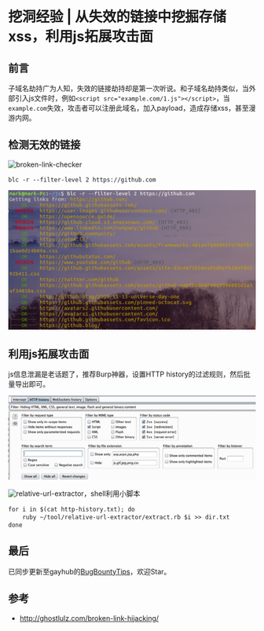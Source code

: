 # 挖洞经验 | 从失效的链接中挖掘存储xss，利用js拓展攻击面
## 前言
子域名劫持广为人知，失效的链接劫持却是第一次听说。和子域名劫持类似，当外部引入js文件时，例如`<script src="example.com/1.js"></script>`，当`example.com`失效，攻击者可以注册此域名，加入payload，造成存储xss，甚至漫游内网。

## 检测无效的链接

![broken-link-checker](https://github.com/stevenvachon/broken-link-checker)

```
blc -r --filter-level 2 https://github.com
```

![](img/blc.jpg)

## 利用js拓展攻击面
js信息泄漏是老话题了，推荐Burp神器，设置HTTP history的过滤规则，然后批量导出即可。

![](img/filter.png)

![relative-url-extractor](https://github.com/jobertabma/relative-url-extractor)，shell利用小脚本

```
for i in $(cat http-history.txt); do
	ruby ~/tool/relative-url-extractor/extract.rb $i >> dir.txt
done
```

## 最后
已同步更新至gayhub的[BugBountyTips](https://github.com/mark-zh/BugBountyTips)，欢迎Star。

## 参考

- http://ghostlulz.com/broken-link-hijacking/


